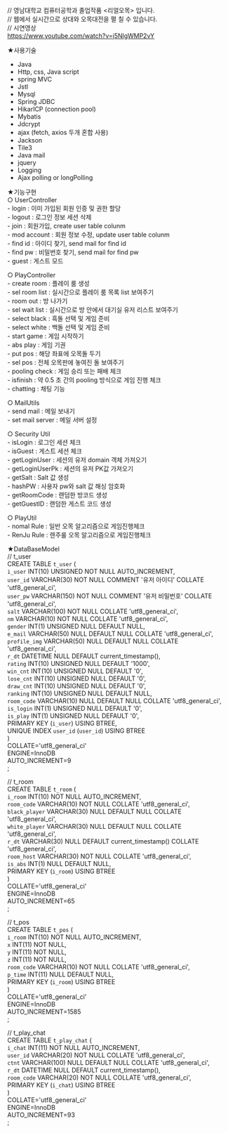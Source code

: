 
// 영남대학교 컴퓨터공학과 졸업작품 <리얼오목> 입니다.   
// 웹에서 실시간으로 상대와 오목대전을 펼 칠 수 있습니다.   
// 시연영상   
https://www.youtube.com/watch?v=j5NlgWMP2vY

★사용기술
-	Java
-	Http, css, Java script
-	spring MVC
-	Jstl
-	Mysql
-	Spring JDBC
-	HikarICP (connection pool) 
-	Mybatis
-	Jdcrypt 
-	ajax (fetch, axios 두개 혼합 사용)
-	Jackson
-	Tile3
-	Java mail 
-	jquery
-	Logging
-	Ajax polling or longPolling 

★기능구현   
  ○ UserController   
     - login : 이미 가입된 회원 인증 및 권한 할당   
     - logout : 로그인 정보 세션 삭제   
     - join : 회원가입, create user table colunm   
     - mod account : 회원 정보 수정, update user table colunm   
     - find id : 아이디 찾기, send mail for find id   
     - find pw : 비밀번호 찾기, send mail for find pw   
     - guest : 게스트 모드

  ○ PlayController   
    - create room : 플레이 룸 생성   
     - sel room list : 실시간으로 플레이 룸 목록 list 보여주기   
     - room out : 방 나가기   
     - sel wait list : 실시간으로 방 안에서 대기실 유저 리스트 보여주기   
     - select black : 흑돌 선택 및 게임 준비   
     - select white : 백돌 선택 및 게임 준비   
     - start game : 게임 시작하기   
     - abs play : 게임 기권   
     - put pos : 해당 좌표에 오목돌 두기   
     - sel pos : 전체 오목판에 놓여진 돌 보여주기   
     - pooling check : 게임 승리 또는 패배 체크   
     - isfinish : 약 0.5 초 간의 pooling 방식으로 게임 진행 체크   
     - chatting : 채팅 기능    

  ○ MailUtils   
     - send mail : 메일 보내기   
     - set mail server : 메일 서버 설정   

  ○ Security Util   
     - isLogin : 로그인 세션 체크   
     - isGuest : 게스트 세션 체크   
     - getLoginUser : 세션의 유저 domain 객체 가져오기   
     - getLoginUserPk : 세션의 유저 PK값 가져오기   
     - getSalt : Salt 값 생성   
     - hashPW : 사용자 pw와 salt 값 해싱 암호화   
     - getRoomCode : 랜덤한 방코드 생성   
     - getGuestID : 랜덤한 게스트 코드 생성   

  ○ PlayUtil   
    - nomal Rule : 일반 오목 알고리즘으로 게임진행체크   
    - RenJu Rule : 렌주룰 오목 알고리즘으로 게임진행체크   

★DataBaseModel   
  // t_user   
    CREATE TABLE `t_user` (   
      `i_user` INT(10) UNSIGNED NOT NULL AUTO_INCREMENT,   
      `user_id` VARCHAR(30) NOT NULL COMMENT '유저 아이디' COLLATE 'utf8_general_ci',   
      `user_pw` VARCHAR(150) NOT NULL COMMENT '유저 비밀번호' COLLATE 'utf8_general_ci',   
      `salt` VARCHAR(100) NOT NULL COLLATE 'utf8_general_ci',   
      `nm` VARCHAR(10) NOT NULL COLLATE 'utf8_general_ci',   
      `gender` INT(1) UNSIGNED NULL DEFAULT NULL,   
      `e_mail` VARCHAR(50) NULL DEFAULT NULL COLLATE 'utf8_general_ci',   
      `profile_img` VARCHAR(50) NULL DEFAULT NULL COLLATE 'utf8_general_ci',   
      `r_dt` DATETIME NULL DEFAULT current_timestamp(),   
      `rating` INT(10) UNSIGNED NULL DEFAULT '1000',   
      `win_cnt` INT(10) UNSIGNED NULL DEFAULT '0',   
      `lose_cnt` INT(10) UNSIGNED NULL DEFAULT '0',   
      `draw_cnt` INT(10) UNSIGNED NULL DEFAULT '0',   
      `ranking` INT(10) UNSIGNED NULL DEFAULT NULL,   
      `room_code` VARCHAR(10) NULL DEFAULT NULL COLLATE 'utf8_general_ci',   
      `is_login` INT(1) UNSIGNED NULL DEFAULT '0',   
      `is_play` INT(1) UNSIGNED NULL DEFAULT '0',   
      PRIMARY KEY (`i_user`) USING BTREE,   
      UNIQUE INDEX `user_id` (`user_id`) USING BTREE   
    )   
    COLLATE='utf8_general_ci'   
    ENGINE=InnoDB   
    AUTO_INCREMENT=9   
    ;   

  // t_room   
    CREATE TABLE `t_room` (   
      `i_room` INT(10) NOT NULL AUTO_INCREMENT,   
      `room_code` VARCHAR(10) NOT NULL COLLATE 'utf8_general_ci',   
      `black_player` VARCHAR(30) NULL DEFAULT NULL COLLATE 'utf8_general_ci',   
      `white_player` VARCHAR(30) NULL DEFAULT NULL COLLATE 'utf8_general_ci',   
      `r_dt` VARCHAR(30) NULL DEFAULT current_timestamp() COLLATE 'utf8_general_ci',   
      `room_host` VARCHAR(30) NOT NULL COLLATE 'utf8_general_ci',   
      `is_abs` INT(1) NULL DEFAULT NULL,   
      PRIMARY KEY (`i_room`) USING BTREE   
    )   
    COLLATE='utf8_general_ci'   
    ENGINE=InnoDB   
    AUTO_INCREMENT=65   
    ;   

  // t_pos   
    CREATE TABLE `t_pos` (   
      `i_room` INT(10) NOT NULL AUTO_INCREMENT,   
      `x` INT(11) NOT NULL,   
      `y` INT(11) NOT NULL,   
      `z` INT(11) NOT NULL,   
      `room_code` VARCHAR(10) NOT NULL COLLATE 'utf8_general_ci',   
      `p_time` INT(11) NULL DEFAULT NULL,   
      PRIMARY KEY (`i_room`) USING BTREE   
    )   
    COLLATE='utf8_general_ci'   
    ENGINE=InnoDB   
    AUTO_INCREMENT=1585   
    ;   

  // t_play_chat   
    CREATE TABLE `t_play_chat` (   
      `i_chat` INT(11) NOT NULL AUTO_INCREMENT,   
      `user_id` VARCHAR(20) NOT NULL COLLATE 'utf8_general_ci',   
      `ctnt` VARCHAR(100) NULL DEFAULT NULL COLLATE 'utf8_general_ci',   
      `r_dt` DATETIME NULL DEFAULT current_timestamp(),   
      `room_code` VARCHAR(20) NOT NULL COLLATE 'utf8_general_ci',   
      PRIMARY KEY (`i_chat`) USING BTREE   
    )   
    COLLATE='utf8_general_ci'   
    ENGINE=InnoDB   
    AUTO_INCREMENT=93   
    ;   




